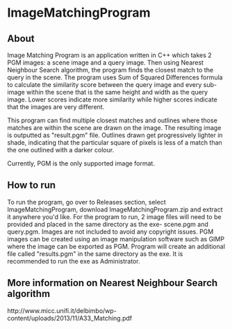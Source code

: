 # ImageMatchingProgram
<h2>About</h2>
Image Matching Program is an application written in C++ which takes 2 PGM images: a scene image and a query image. Then using Nearest Neighbour Search algorithm, the program finds the closest match to the query in the scene. The program uses Sum of Squared Differences formula to calculate the similarity score between the query image and every sub-image within the scene that is the same height and width as the query image. Lower scores indicate more similarity while higher scores indicate that the images are very different. 

This program can find multiple closest matches and outlines where those matches are within the scene are drawn on the image. The resulting image is outputted as "result.pgm" file. Outlines drawn get progressively lighter in shade, indicating that the particular square of pixels is less of a match than the one outlined with a darker colour.

Currently, PGM is the only supported image format.

<h2>How to run</h2>
To run the program, go over to Releases section, select ImageMatchingProgram, download ImageMatchingProgram.zip and extract it anywhere you'd like. For the program to run, 2 image files will need to be provided and placed in the same directory as the exe- scene.pgm and query.pgm. Images are not included to avoid any copyright issues. PGM images can be created using an image manipulation software such as GIMP where the image can be exported as PGM. Program will create an additional file called "results.pgm" in the same directory as the exe. It is recommended to run the exe as Administrator.

<h2>More information on Nearest Neighbour Search algorithm</h2>
http://www.micc.unifi.it/delbimbo/wp-content/uploads/2013/11/A33_Matching.pdf
